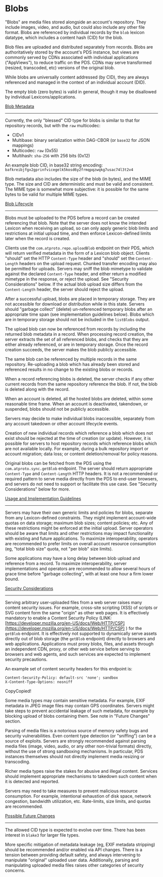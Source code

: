 Blobs
=====

"Blobs" are media files stored alongside an account's repository. They include images, video, and audio, but could also include any other file format. Blobs are referenced by individual records by the `blob` lexicon datatype, which includes a content hash (CID) for the blob.

Blob files are uploaded and distributed separately from records. Blobs are authoritatively stored by the account's PDS instance, but views are commonly served by CDNs associated with individual applications ("AppViews"), to reduce traffic on the PDS. CDNs may serve transformed (resized, transcoded, etc) versions of the original blob.

While blobs are universally content addressed (by CID), they are always referenced and managed in the context of an individual account (DID).

The empty blob (zero bytes) is valid in general, though it may be disallowed by individual Lexicons/applications.

[Blob Metadata](#blob-metadata)

--------------------------------

Currently, the only "blessed" CID type for blobs is similar to that for repository records, but with the `raw` multicodec:

*   CIDv1
*   Multibase: binary serialization within DAG-CBOR (or `base32` for JSON mappings)
*   Multicodec: `raw` (0x55)
*   Multihash: `sha-256` with 256 bits (0x12)

An example blob CID, in base32 string encoding: `bafkreibjfgx2gprinfvicegelk5kosd6y2frmqpqzwqkg7usac74l3t2v4`

Blob metadata also includes the size of the blob (in bytes), and the MIME type. The size and CID are deterministic and must be valid and consistent. The MIME type is somewhat more subjective: it is possible for the same bytes to be valid for multiple MIME types.

[Blob Lifecycle](#blob-lifecycle)

----------------------------------

Blobs must be uploaded to the PDS before a record can be created referencing that blob. Note that the server does not know the intended Lexicon when receiving an upload, so can only apply generic blob limits and restrictions at initial upload time, and then enforce Lexicon-defined limits later when the record is created.

Clients use the `com.atproto.repo.uploadBlob` endpoint on their PDS, which will return verified metadata in the form of a Lexicon blob object. Clients "should" set the HTTP `Content-Type` header and "should" set the `Content-Length` headers on the upload request. Chunked transfer encoding may also be permitted for uploads. Servers may sniff the blob mimetype to validate against the declared `Content-Type` header, and either return a modified mimetype in the response, or reject the upload. See "Security Considerations" below. If the actual blob upload size differs from the `Content-Length` header, the server should reject the upload.

After a successful upload, blobs are placed in temporary storage. They are not accessible for download or distribution while in this state. Servers should "garbage collect" (delete) un-referenced temporary blobs after an appropriate time span (see implementation guidelines below). Blobs which are in temporary storage should not be included in the `listBlobs` output.

The upload blob can now be referenced from records by including the returned blob metadata in a record. When processing record creation, the server extracts the set of all referenced blobs, and checks that they are either already referenced, or are in temporary storage. Once the record creation succeeds, the server makes the blob publicly accessible.

The same blob can be referenced by multiple records in the same repository. Re-uploading a blob which has already been stored and referenced results in no change to the existing blobs or records.

When a record referencing blobs is deleted, the server checks if any other current records from the same repository reference the blob. If not, the blob is deleted along with the record.

When an account is deleted, all the hosted blobs are deleted, within some reasonable time frame. When an account is deactivated, takendown, or suspended, blobs should not be publicly accessible.

Servers may decide to make individual blobs inaccessible, separately from any account takedown or other account lifecycle events.

Creation of new individual records which reference a blob which does not exist should be rejected at the time of creation (or update). However, it is possible for servers to host repository records which reference blobs which are not available locally. For example, during a bulk repository import or account migration; data loss; or content deletion/removal for policy reasons.

Original blobs can be fetched from the PDS using the `com.atproto.sync.getBlob` endpoint. The server should return appropriate `Content-Type` and `Content-Length` HTTP headers. It is not a recommended or required pattern to serve media directly from the PDS to end-user browsers, and servers do not need to support or facilitate this use case. See "Security Considerations" below for more.

[Usage and Implementation Guidelines](#usage-and-implementation-guidelines)

----------------------------------------------------------------------------

Servers may have their own generic limits and policies for blobs, separate from any Lexicon-defined constraints. They might implement account-wide quotas on data storage; maximum blob sizes; content policies; etc. Any of these restrictions might be enforced at the initial upload. Server operators should be aware that limits and other restrictions may impact functionality with existing and future applications. To maximize interoperability, operators are recommended to prefer limits on overall account resource consumption (eg, "total blob size" quota, not "per blob" size limits).

Some applications may have a long delay between blob upload and reference from a record. To maximize interoperability, server implementations and operators are recommended to allow several hours of grace time before "garbage collecting", with at least one hour a firm lower bound.

[Security Considerations](#security-considerations)

----------------------------------------------------

Serving arbitrary user-uploaded files from a web server raises many content security issues. For example, cross-site scripting (XSS) of scripts or SVG content form the same "origin" as other web pages. It is effectively mandatory to enable a Content Security Policy (LINK: [https://developer.mozilla.org/en-US/docs/Web/HTTP/CSP](https://developer.mozilla.org/en-US/docs/Web/HTTP/CSP)
) for the `getBlob` endpoint. It is effectively not supported to dynamically serve assets directly out of blob storage (the `getBlob` endpoint) directly to browsers and web applications. Applications must proxy blobs, files, and assets through an independent CDN, proxy, or other web service before serving to browsers and web agents, and such services are expected to implement security precautions.

An example set of content security headers for this endpoint is:

    Content-Security-Policy: default-src 'none'; sandbox
    X-Content-Type-Options: nosniff
    

CopyCopied!

Some media types may contain sensitive metadata. For example, EXIF metadata in JPEG image files may contain GPS coordinates. Servers might take steps to prevent accidental leakage of such metadata, for example by blocking upload of blobs containing them. See note in "Future Changes" section.

Parsing of media files is a notorious source of memory safety bugs and security vulnerabilities. Even content type detection (or "sniffing") can be a source of exploits. Servers are strongly recommended against parsing media files (image, video, audio, or any other non-trivial formats) directly, without the use of strong sandboxing mechanisms. In particular, PDS instances themselves should not directly implement media resizing or transcoding.

Richer media types raise the stakes for abusive and illegal content. Services should implement appropriate mechanisms to takedown such content when it is detected and reported.

Servers may need to take measures to prevent malicious resource consumption. For example, intentional exhaustion of disk space, network congestion, bandwidth utilization, etc. Rate-limits, size limits, and quotas are recommended.

[Possible Future Changes](#possible-future-changes)

----------------------------------------------------

The allowed CID type is expected to evolve over time. There has been interest in `blake3` for larger file types.

More specific mitigation of metadata leakage (eg, EXIF metadata stripping) should be recommended and/or enabled via API changes. There is a tension between providing default safety, and always intervening to manipulate "original" uploaded user data. Additionally, parsing and manipulating uploaded media files raises other categories of security concerns.